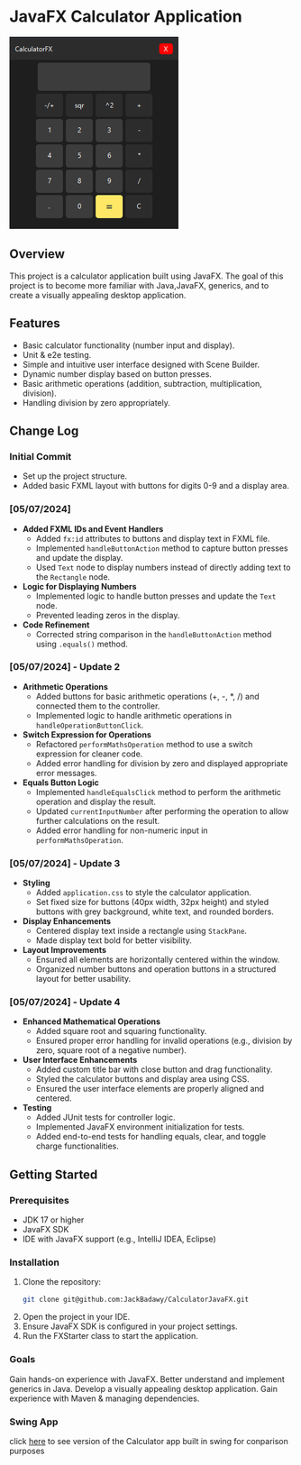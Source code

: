 # JavaFX Calculator Application

![Screenshot](src/img.PNG)

## Overview

This project is a calculator application built using JavaFX. The goal of this project is to become more familiar with Java,JavaFX, generics, and to create a visually appealing desktop application.

## Features

- Basic calculator functionality (number input and display).
- Unit & e2e testing.
- Simple and intuitive user interface designed with Scene Builder.
- Dynamic number display based on button presses.
- Basic arithmetic operations (addition, subtraction, multiplication, division).
- Handling division by zero appropriately.

## Change Log

### Initial Commit

- Set up the project structure.
- Added basic FXML layout with buttons for digits 0-9 and a display area.

### [05/07/2024]

- **Added FXML IDs and Event Handlers**
  - Added `fx:id` attributes to buttons and display text in FXML file.
  - Implemented `handleButtonAction` method to capture button presses and update the display.
  - Used `Text` node to display numbers instead of directly adding text to the `Rectangle` node.
- **Logic for Displaying Numbers**
  - Implemented logic to handle button presses and update the `Text` node.
  - Prevented leading zeros in the display.
- **Code Refinement**
  - Corrected string comparison in the `handleButtonAction` method using `.equals()` method.

### [05/07/2024] - Update 2

- **Arithmetic Operations**
  - Added buttons for basic arithmetic operations (+, -, \*, /) and connected them to the controller.
  - Implemented logic to handle arithmetic operations in `handleOperationButtonClick`.
- **Switch Expression for Operations**
  - Refactored `performMathsOperation` method to use a switch expression for cleaner code.
  - Added error handling for division by zero and displayed appropriate error messages.
- **Equals Button Logic**
  - Implemented `handleEqualsClick` method to perform the arithmetic operation and display the result.
  - Updated `currentInputNumber` after performing the operation to allow further calculations on the result.
  - Added error handling for non-numeric input in `performMathsOperation`.

### [05/07/2024] - Update 3

- **Styling**
  - Added `application.css` to style the calculator application.
  - Set fixed size for buttons (40px width, 32px height) and styled buttons with grey background, white text, and rounded borders.
- **Display Enhancements**
  - Centered display text inside a rectangle using `StackPane`.
  - Made display text bold for better visibility.
- **Layout Improvements**
  - Ensured all elements are horizontally centered within the window.
  - Organized number buttons and operation buttons in a structured layout for better usability.

### [05/07/2024] - Update 4

- **Enhanced Mathematical Operations**
  - Added square root and squaring functionality.
  - Ensured proper error handling for invalid operations (e.g., division by zero, square root of a negative number).
- **User Interface Enhancements**
  - Added custom title bar with close button and drag functionality.
  - Styled the calculator buttons and display area using CSS.
  - Ensured the user interface elements are properly aligned and centered.
- **Testing**
  - Added JUnit tests for controller logic.
  - Implemented JavaFX environment initialization for tests.
  - Added end-to-end tests for handling equals, clear, and toggle charge functionalities.

## Getting Started

### Prerequisites

- JDK 17 or higher
- JavaFX SDK
- IDE with JavaFX support (e.g., IntelliJ IDEA, Eclipse)

### Installation

1. Clone the repository:
   ```bash
   git clone git@github.com:JackBadawy/CalculatorJavaFX.git
   ```
2. Open the project in your IDE.
3. Ensure JavaFX SDK is configured in your project settings.
4. Run the FXStarter class to start the application.

### Goals

Gain hands-on experience with JavaFX.
Better understand and implement generics in Java.
Develop a visually appealing desktop application.
Gain experience with Maven & managing dependencies.

### Swing App
click [here](https://github.com/JackBadawy/swing_calculator) to see version of the Calculator app built in swing for conparison purposes
